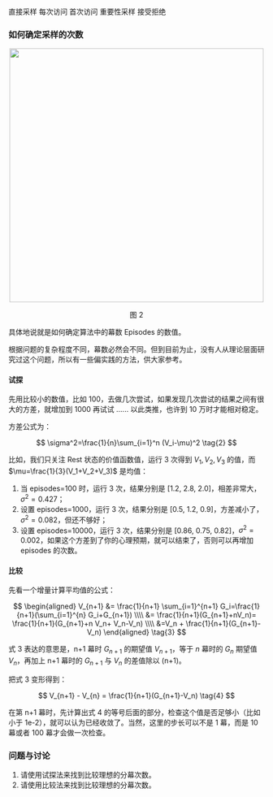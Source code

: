 

###

直接采样
每次访问
首次访问
重要性采样
接受拒绝

### 如何确定采样的次数

<center>
<img src="./img/Sampling-RMSE.png" width="500">

图 2
</center>



具体地说就是如何确定算法中的幕数 Episodes 的数值。

根据问题的复杂程度不同，幕数必然会不同。但到目前为止，没有人从理论层面研究过这个问题，所以有一些偏实践的方法，供大家参考。

#### 试探

先用比较小的数值，比如 100，去做几次尝试，如果发现几次尝试的结果之间有很大的方差，就增加到 1000 再试试 ...... 以此类推，也许到 10 万时才能相对稳定。

方差公式为：

$$
\sigma^2=\frac{1}{n}\sum_{i=1}^n (V_i-\mu)^2 \tag{2}
$$

比如，我们只关注 Rest 状态的价值函数值，运行 3 次得到 $V_1,V_2,V_3$ 的值，而 $\mu=\frac{1}{3}(V_1+V_2+V_3)$ 是均值：

1. 当 episodes=100 时，运行 3 次，结果分别是 [1.2, 2.8, 2.0]，相差非常大，$\sigma^2=0.427$；
2. 设置 episodes=1000，运行 3 次，结果分别是 [0.5, 1.2, 0.9]，方差减小了，$\sigma^2=0.082$，但还不够好；
3. 设置 episodes=10000，运行 3 次，结果分别是 [0.86, 0.75, 0.82]，$\sigma^2=0.002$，如果这个方差到了你的心理预期，就可以结束了，否则可以再增加 episodes 的次数。

#### 比较

先看一个增量计算平均值的公式：

$$
\begin{aligned}
V_{n+1} &= \frac{1}{n+1} \sum_{i=1}^{n+1} G_i=\frac{1}{n+1}(\sum_{i=1}^{n} G_i+G_{n+1})
\\\\
&= \frac{1}{n+1}(G_{n+1}+nV_n)= \frac{1}{n+1}(G_{n+1}+n V_n+ V_n-V_n)
\\\\
&=V_n + \frac{1}{n+1}(G_{n+1}-V_n)
\end{aligned}
\tag{3}
$$

式 3 表达的意思是，n+1 幕时 $G_{n+1}$ 的期望值 $V_{n+1}$，等于 $n$ 幕时的 $G_n$ 期望值 $V_{n}$，再加上 n+1 幕时的 $G_{n+1}$ 与 $V_n$ 的差值除以 (n+1)。

把式 3 变形得到：

$$
V_{n+1} - V_{n} = \frac{1}{n+1}(G_{n+1}-V_n)
\tag{4}
$$


在第 n+1 幕时，先计算出式 4 的等号后面的部分，检查这个值是否足够小（比如小于 1e-2），就可以认为已经收敛了。当然，这里的步长可以不是 1 幕，而是 10 幕或者 100 幕才会做一次检查。

### 问题与讨论

1. 请使用试探法来找到比较理想的分幕次数。
2. 请使用比较法来找到比较理想的分幕次数。
